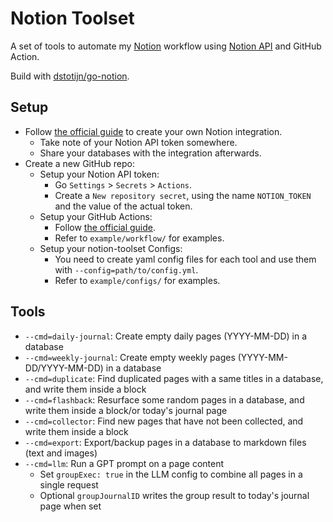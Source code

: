# Notion Toolset

A set of tools to automate my [Notion](https://www.notion.so/) workflow using [Notion API](https://developers.notion.com/reference) and GitHub Action.

Build with [dstotijn/go-notion](https://pkg.go.dev/github.com/dstotijn/go-notion).

## Setup

- Follow [the official guide](https://developers.notion.com/docs/getting-started) to create your own Notion integration.
  - Take note of your Notion API token somewhere.
  - Share your databases with the integration afterwards.
- Create a new GitHub repo:
  - Setup your Notion API token:
    - Go `Settings` > `Secrets` > `Actions`.
    - Create a `New repository secret`, using the name `NOTION_TOKEN` and the value of the actual token.
  - Setup your GitHub Actions:
    - Follow [the official guide](https://docs.github.com/en/actions/quickstart).
    - Refer to `example/workflow/` for examples.
  - Setup your notion-toolset Configs:
    - You need to create yaml config files for each tool and use them with `--config=path/to/config.yml`.
    - Refer to `example/configs/` for examples.

## Tools

- `--cmd=daily-journal`: Create empty daily pages (YYYY-MM-DD) in a database
- `--cmd=weekly-journal`: Create empty weekly pages (YYYY-MM-DD/YYYY-MM-DD) in a database
- `--cmd=duplicate`: Find duplicated pages with a same titles in a database, and write them inside a block
- `--cmd=flashback`: Resurface some random pages in a database, and write them inside a block/or today's journal page
- `--cmd=collector`: Find new pages that have not been collected, and write them inside a block
- `--cmd=export`: Export/backup pages in a database to markdown files (text and images)
- `--cmd=llm`: Run a GPT prompt on a page content
  - Set `groupExec: true` in the LLM config to combine all pages in a single request
  - Optional `groupJournalID` writes the group result to today's journal page when set
